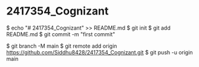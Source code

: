 # 2417354_Cognizant

$ echo "# 2417354_Cognizant" >> README.md
$ git init
$ git add README.md
$ git commit -m "first commit"

$ git branch -M main
$ git remote add origin https://github.com/Siddhu8428/2417354_Cognizant.git
$ git push -u origin main



